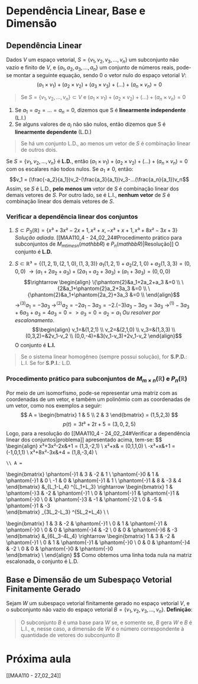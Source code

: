 # Dependência Linear, Base e Dimensão
## Dependência Linear
Dados $V$ um espaço vetorial, $S = \{v_1,v_2,v_3,...,v_n\}$ um subconjunto não vazio e finito de $V$, e $\{a_1,a_2,a_3,...,a_n\}$ um conjunto de números reais, pode-se montar a seguinte equação, sendo $0$ o vetor nulo do espaço vetorial $V$: $$(a_1 \times v_1) + (a_2 \times v_2) + (a_3 \times v_3) + (...) + (a_n \times v_n) = 0$$
> Se $S = \{v_1, v_2, ..., v_n\} \subset V$ e  $(a_1 \times v_1) + (a_2 \times v_2) + (...) + (a_n \times v_n) = 0$
1. Se $a_1=a_2=...=a_n=0$, dizemos que S é **linearmente independente** (L.I.)
2. Se alguns valores de $a_i$ não são nulos, então dizemos que S é **linearmente dependente** (L.D.)

> Se há um conjunto L.D., ao menos um vetor de $S$ é combinação linear de outros dois.

Se $S = \{v_1, v_2, ..., v_n\}$ é **L.D.**, então $(a_1 \times v_1) + (a_2 \times v_2) + (...) + (a_n \times v_n) = 0$ com os escalares não todos nulos. Se $a_1 \neq 0$, então: $$v_1 = (\frac{-a_2}{a_1})v_2-(\frac{a_3}{a_1})v_3-...(\frac{a_n}{a_1})v_n$$
Assim, se $S$ é L.D., **pelo menos um** vetor de $S$ é combinação linear dos demais vetores de $S$.
Por outro lado, se é L.I., **nenhum vetor** de $S$ é combinação linear dos demais vetores de $S$.
### Verificar a dependência linear dos conjuntos
1. $S \subset P_3(\mathbb{R})=\{x³+3x²-2x+1,x²+x,-x³+x+1,x³+8x²-3x+3\}$
   *Solução adiada.* [[MAA110_4 - 24_02_24#Procedimento prático para subconjuntos de $M_{m times n}( mathbb{R})$ e $P_n( mathbb{R})$|Resolução]]
   O conjunto é **L.D.**

2. $S \subset \mathbb{R}³=\{(1,2,1),(2,1,0),(1,3,3)\}$
   $a_1(1,2,1)+a_2(2,1,0)+a_3(1,3,3)=(0,0,0)$
   $\rightarrow (a_1+2a_2+a_3)+(2a_1+a_2+3a_3)+(a_1+3a_3)=(0,0,0)$ $$\rightarrow \begin{align}
\{\phantom{2}&a_1+2a_2+a_3 &=0 \\
\{2&a_1+\phantom{2}a_2+3a_3 &=0 \\
\{\phantom{2}&a_1+\phantom{2a_2}+3a_3 &=0 \\
\end{align}$$
   $\rightarrow ^{(3)} a_1 = -3a_3$
   $\rightarrow ^{(2)} a_2 = -2a_1-3a_3=-2.(-3)a_3-3a_3=3a_3$
   $\rightarrow ^{(1)} -3a_3+6a_3+a_3=4a_3=0 => a_3=0=a_2=a_1$
   *Ou resolver por escalonamento.*
   $$\begin{align}
	   v_1=&(1,2,1) \\
	   v_2=&(2,1,0) \\
	   v_3=&(1,3,3) \\
	   (0,3,2)=&2v_1-v_2 \\
	   (0,0,-4)=&3(v_1-v_3)+2v_1-v_2
	\end{align}$$
   O conjunto é **L.I.**
   
>Se o sistema linear homogêneo (sempre possui solução), for **S.P.D.**: L.I.
>Se for **S.P.I.**: L.D.

### Procedimento prático para subconjuntos de $M_{m \times n}(\mathbb{R})$ e $P_n(\mathbb{R})$ 
Por meio de um isomorfismo, pode-se representar uma matriz com as coordenadas de um vetor, e também um polinômio com as coordenadas de um vetor, como nos exemplos a seguir:
$$
A =
  \begin{bmatrix}
    1 & 5 \\
    2 & 3
  \end{bmatrix} = (1,5,2,3)
$$
$$
p(t)=3t³+2t+5 = (3,0,2,5)
$$
Logo, para a resolução do [[MAA110_4 - 24_02_24#Verificar a dependência linear dos conjuntos|problema]] apresentado acima, tem-se:
$$
\begin{align}
	x³+3x²-2x&+1 = (1,3,-2,1) \\
	x²+x& = (0,1,1,0) \\
	-x³+x&+1 = (-1,0,1,1) \\
	x³+8x²-3x&+4 = (1,8,-3,4) \\
	
	\\ A =
  \begin{bmatrix}
    \phantom{-}1 & 3 &           -2 & 1 \\
    \phantom{-}0 & 1 & \phantom{-}1 & 0 \\
		      -1 & 0 & \phantom{-}1 & 1 \\
	\phantom{-}1 & 8 &           -3 & 4    
  \end{bmatrix} &_{L_1-L_4} ^{L_1+L_3} \rightarrow
  \begin{bmatrix}
    1 & \phantom{-}3 &           -2 & \phantom{-}1 \\
    0 & \phantom{-}1 & \phantom{-}1 & \phantom{-}0 \\
	0 & \phantom{-}3 &           -1 & \phantom{-}2 \\
	0 &           -5 & \phantom{-}1 &           -3    
  \end{bmatrix} _{3L_2-L_3} ^{5L_2+L_4} \\ \\
  
  \begin{bmatrix}
    1 & 3 &           -2 & \phantom{-}1 \\
    0 & 1 & \phantom{-}1 & \phantom{-}0 \\
	0 & 0 & \phantom{-}4 &           -2 \\
	0 & 0 & \phantom{-}6 &           -3    
  \end{bmatrix} &_{6L_3-4L_4} \rightarrow
  \begin{bmatrix}
    1 & 3 &           -2 & \phantom{-}1 \\
    0 & 1 & \phantom{-}1 & \phantom{-}0 \\
	0 & 0 & \phantom{-}4 &           -2 \\
	0 & 0 & \phantom{-}0 & \phantom{-}0    
  \end{bmatrix} \\
\end{align}
$$
Como obtemos uma linha toda nula na matriz escalonada, o conjunto é L.D.
## Base e Dimensão de um Subespaço Vetorial Finitamente Gerado
Sejam $W$ um subespaço vetorial finitamente gerado no espaço vetorial $V$, e o subconjunto não vazio do espaço vetorial $B=\{v_1,v_2,v_3,...,v_n\}$.
**Definição**:
> O subconjunto $B$ é uma base para $W$ se, e somente se, $B$ gera $W$ e $B$ é L.I., e, nesse caso, a dimensão de $W$ é o número correspondente à quantidade de vetores do subconjunto $B$
# Próxima aula
[[MAA110 - 27_02_24]]